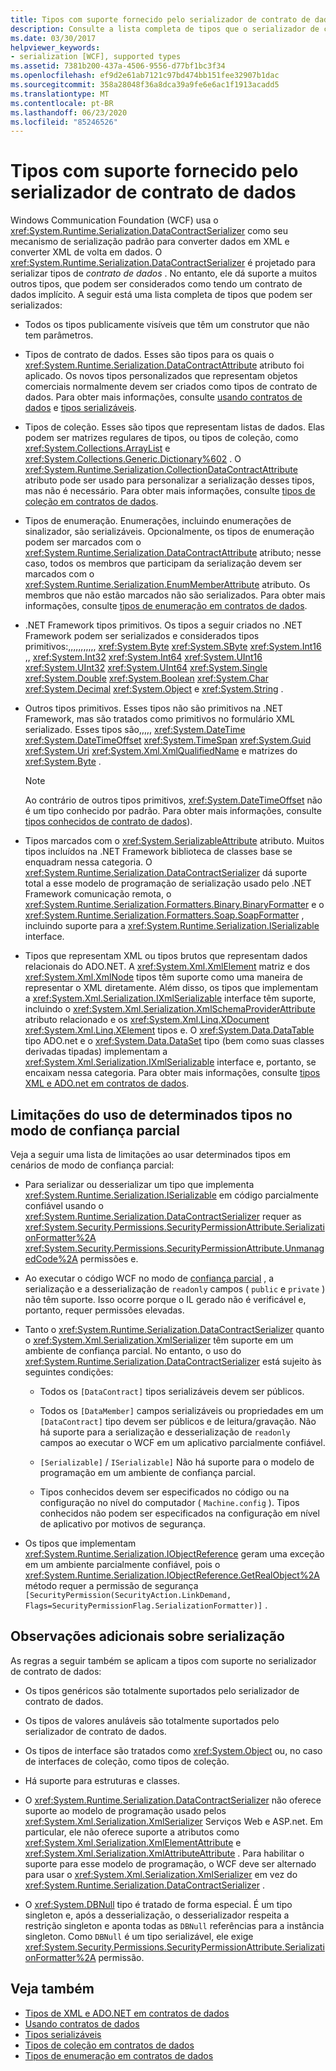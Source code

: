 ```yaml
---
title: Tipos com suporte fornecido pelo serializador de contrato de dados
description: Consulte a lista completa de tipos que o serializador de contrato de dados WCF dá suporte para serialização e desserialização.
ms.date: 03/30/2017
helpviewer_keywords:
- serialization [WCF], supported types
ms.assetid: 7381b200-437a-4506-9556-d77bf1bc3f34
ms.openlocfilehash: ef9d2e61ab7121c97bd474bb151fee32907b1dac
ms.sourcegitcommit: 358a28048f36a8dca39a9fe6e6ac1f1913acadd5
ms.translationtype: MT
ms.contentlocale: pt-BR
ms.lasthandoff: 06/23/2020
ms.locfileid: "85246526"
---
```

# <a name="types-supported-by-the-data-contract-serializer"></a>Tipos com suporte fornecido pelo serializador de contrato de dados

Windows Communication Foundation (WCF) usa o <xref:System.Runtime.Serialization.DataContractSerializer> como seu mecanismo de serialização padrão para converter dados em XML e converter XML de volta em dados. O <xref:System.Runtime.Serialization.DataContractSerializer> é projetado para serializar tipos de *contrato de dados* . No entanto, ele dá suporte a muitos outros tipos, que podem ser considerados como tendo um contrato de dados implícito. A seguir está uma lista completa de tipos que podem ser serializados:

- Todos os tipos publicamente visíveis que têm um construtor que não tem parâmetros.

- Tipos de contrato de dados. Esses são tipos para os quais o <xref:System.Runtime.Serialization.DataContractAttribute> atributo foi aplicado. Os novos tipos personalizados que representam objetos comerciais normalmente devem ser criados como tipos de contrato de dados. Para obter mais informações, consulte [usando contratos de dados](using-data-contracts.md) e [tipos serializáveis](serializable-types.md).

- Tipos de coleção. Esses são tipos que representam listas de dados. Elas podem ser matrizes regulares de tipos, ou tipos de coleção, como <xref:System.Collections.ArrayList> e <xref:System.Collections.Generic.Dictionary%602> . O <xref:System.Runtime.Serialization.CollectionDataContractAttribute> atributo pode ser usado para personalizar a serialização desses tipos, mas não é necessário. Para obter mais informações, consulte [tipos de coleção em contratos de dados](collection-types-in-data-contracts.md).

- Tipos de enumeração. Enumerações, incluindo enumerações de sinalizador, são serializáveis. Opcionalmente, os tipos de enumeração podem ser marcados com o <xref:System.Runtime.Serialization.DataContractAttribute> atributo; nesse caso, todos os membros que participam da serialização devem ser marcados com o <xref:System.Runtime.Serialization.EnumMemberAttribute> atributo. Os membros que não estão marcados não são serializados. Para obter mais informações, consulte [tipos de enumeração em contratos de dados](enumeration-types-in-data-contracts.md).

- .NET Framework tipos primitivos. Os tipos a seguir criados no .NET Framework podem ser serializados e considerados tipos primitivos:,,,,,,,,,,, <xref:System.Byte> <xref:System.SByte> <xref:System.Int16> ,, <xref:System.Int32> <xref:System.Int64> <xref:System.UInt16> <xref:System.UInt32> <xref:System.UInt64> <xref:System.Single> <xref:System.Double> <xref:System.Boolean> <xref:System.Char> <xref:System.Decimal> <xref:System.Object> e <xref:System.String> .

- Outros tipos primitivos. Esses tipos não são primitivos na .NET Framework, mas são tratados como primitivos no formulário XML serializado. Esses tipos são,,,,, <xref:System.DateTime> <xref:System.DateTimeOffset> <xref:System.TimeSpan> <xref:System.Guid> <xref:System.Uri> <xref:System.Xml.XmlQualifiedName> e matrizes do <xref:System.Byte> .

  > [!NOTE]
  > Ao contrário de outros tipos primitivos, <xref:System.DateTimeOffset> não é um tipo conhecido por padrão. Para obter mais informações, consulte [tipos conhecidos de contrato de dados](data-contract-known-types.md)).

- Tipos marcados com o <xref:System.SerializableAttribute> atributo. Muitos tipos incluídos na .NET Framework biblioteca de classes base se enquadram nessa categoria. O <xref:System.Runtime.Serialization.DataContractSerializer> dá suporte total a esse modelo de programação de serialização usado pelo .NET Framework comunicação remota, o <xref:System.Runtime.Serialization.Formatters.Binary.BinaryFormatter> e o <xref:System.Runtime.Serialization.Formatters.Soap.SoapFormatter> , incluindo suporte para a <xref:System.Runtime.Serialization.ISerializable> interface.

- Tipos que representam XML ou tipos brutos que representam dados relacionais do ADO.NET. A <xref:System.Xml.XmlElement> matriz e dos <xref:System.Xml.XmlNode> tipos têm suporte como uma maneira de representar o XML diretamente. Além disso, os tipos que implementam a <xref:System.Xml.Serialization.IXmlSerializable> interface têm suporte, incluindo o <xref:System.Xml.Serialization.XmlSchemaProviderAttribute> atributo relacionado e os <xref:System.Xml.Linq.XDocument> <xref:System.Xml.Linq.XElement> tipos e. O <xref:System.Data.DataTable> tipo ADO.net e o <xref:System.Data.DataSet> tipo (bem como suas classes derivadas tipadas) implementam a <xref:System.Xml.Serialization.IXmlSerializable> interface e, portanto, se encaixam nessa categoria. Para obter mais informações, consulte [tipos XML e ADO.net em contratos de dados](xml-and-ado-net-types-in-data-contracts.md).

## <a name="limitations-of-using-certain-types-in-partial-trust-mode"></a>Limitações do uso de determinados tipos no modo de confiança parcial

Veja a seguir uma lista de limitações ao usar determinados tipos em cenários de modo de confiança parcial:

- Para serializar ou desserializar um tipo que implementa <xref:System.Runtime.Serialization.ISerializable> em código parcialmente confiável usando o <xref:System.Runtime.Serialization.DataContractSerializer> requer as <xref:System.Security.Permissions.SecurityPermissionAttribute.SerializationFormatter%2A> <xref:System.Security.Permissions.SecurityPermissionAttribute.UnmanagedCode%2A> permissões e.

- Ao executar o código WCF no modo de [confiança parcial](partial-trust.md) , a serialização e a desserialização de `readonly` campos ( `public` e `private` ) não têm suporte. Isso ocorre porque o IL gerado não é verificável e, portanto, requer permissões elevadas.

- Tanto o <xref:System.Runtime.Serialization.DataContractSerializer> quanto o <xref:System.Xml.Serialization.XmlSerializer> têm suporte em um ambiente de confiança parcial. No entanto, o uso do <xref:System.Runtime.Serialization.DataContractSerializer> está sujeito às seguintes condições:

  - Todos os `[DataContract]` tipos serializáveis devem ser públicos.

  - Todos os `[DataMember]` campos serializáveis ou propriedades em um `[DataContract]` tipo devem ser públicos e de leitura/gravação. Não há suporte para a serialização e desserialização de `readonly` campos ao executar o WCF em um aplicativo parcialmente confiável.

  - `[Serializable]` / `ISerializable]` Não há suporte para o modelo de programação em um ambiente de confiança parcial.

  - Tipos conhecidos devem ser especificados no código ou na configuração no nível do computador ( `Machine.config` ). Tipos conhecidos não podem ser especificados na configuração em nível de aplicativo por motivos de segurança.

- Os tipos que implementam <xref:System.Runtime.Serialization.IObjectReference> geram uma exceção em um ambiente parcialmente confiável, pois o <xref:System.Runtime.Serialization.IObjectReference.GetRealObject%2A> método requer a permissão de segurança `[SecurityPermission(SecurityAction.LinkDemand, Flags=SecurityPermissionFlag.SerializationFormatter)]` .

## <a name="additional-notes-on-serialization"></a>Observações adicionais sobre serialização

As regras a seguir também se aplicam a tipos com suporte no serializador de contrato de dados:

- Os tipos genéricos são totalmente suportados pelo serializador de contrato de dados.

- Os tipos de valores anuláveis são totalmente suportados pelo serializador de contrato de dados.

- Os tipos de interface são tratados como <xref:System.Object> ou, no caso de interfaces de coleção, como tipos de coleção.

- Há suporte para estruturas e classes.

- O <xref:System.Runtime.Serialization.DataContractSerializer> não oferece suporte ao modelo de programação usado pelos <xref:System.Xml.Serialization.XmlSerializer> Serviços Web e ASP.net. Em particular, ele não oferece suporte a atributos como <xref:System.Xml.Serialization.XmlElementAttribute> e <xref:System.Xml.Serialization.XmlAttributeAttribute> . Para habilitar o suporte para esse modelo de programação, o WCF deve ser alternado para usar o <xref:System.Xml.Serialization.XmlSerializer> em vez do <xref:System.Runtime.Serialization.DataContractSerializer> .

- O <xref:System.DBNull> tipo é tratado de forma especial. É um tipo singleton e, após a desserialização, o desserializador respeita a restrição singleton e aponta todas as `DBNull` referências para a instância singleton. Como `DBNull` é um tipo serializável, ele exige <xref:System.Security.Permissions.SecurityPermissionAttribute.SerializationFormatter%2A> permissão.

## <a name="see-also"></a>Veja também

- [Tipos de XML e ADO.NET em contratos de dados](xml-and-ado-net-types-in-data-contracts.md)
- [Usando contratos de dados](using-data-contracts.md)
- [Tipos serializáveis](serializable-types.md)
- [Tipos de coleção em contratos de dados](collection-types-in-data-contracts.md)
- [Tipos de enumeração em contratos de dados](enumeration-types-in-data-contracts.md)
